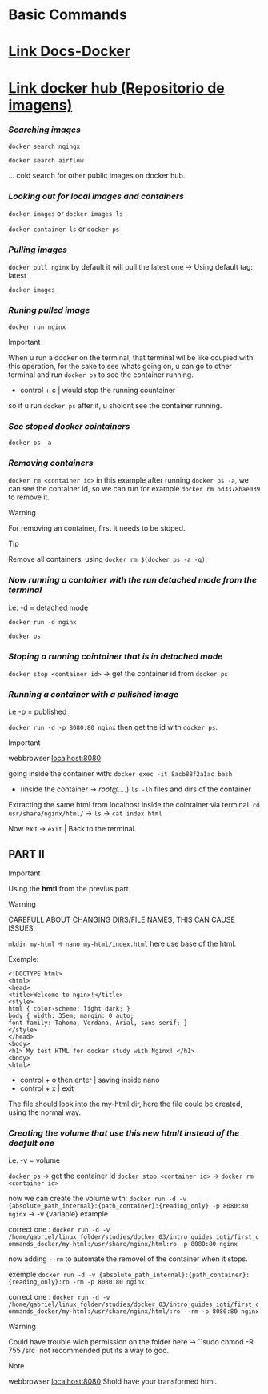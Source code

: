 # Basic Commands

# [Link __Docs-Docker__  ](https://docs.docker.com/reference/cli/docker/container/run/)

# [Link __docker hub__  (Repositorio de imagens)](https://hub.docker.com)

### *Searching images*

`docker search ngingx`

`docker search airflow`

... cold search for other public images on docker hub.

 ### *Looking out for local images and containers*

`docker images` or `docker images ls`

`docker container ls` or `docker ps`


 ### *Pulling images*

 `docker pull nginx` by default it will pull the latest one -> Using default tag: latest

 `docker images`

 ### *Runing pulled image*

 `docker run nginx`

> [!IMPORTANT]
> When u run a docker on the terminal, that terminal wil be like ocupied with this operation, for the sake to see whats going on, u can go to other terminal and run `docker ps` to see the container running.

- control + c  | would stop the running countainer

so if u run `docker ps` after it, u sholdnt see the container running.

### *See stoped docker cointainers*

`docker ps -a`

### *Removing containers*

`docker rm <container id>` in this example after running `docker ps -a`, we can see the container id, so we can run for example `docker rm bd3378bae039` to remove it.

> [!WARNING]
> For removing an container, first it needs to be stoped.

> [!TIP]
> Remove all containers, using `docker rm $(docker ps -a -q)`,



### *Now running a container with the run detached mode from the terminal*
i.e. -d = detached mode

`docker run -d nginx`

`docker ps`

### *Stoping a running cointainer that is in detached mode*

`docker stop <container id>` -> get the container id from `docker ps`


### *Running a container with a pulished image*
i.e -p = published

`docker run -d -p 8080:80 nginx` then get the id with `docker ps`.

> [!IMPORTANT]
> webbrowser [localhost:8080](http://localhost:8080/)

going inside the container with: `docker exec -it 8acb88f2a1ac bash`

- (inside the container -> _root@...._) 
`ls -lh` files and dirs of the container

Extracting the same html from localhost inside the cointainer via terminal.
`cd usr/share/nginx/html/` -> `ls` -> `cat index.html`

Now exit -> `exit` | Back to the terminal.


## PART II

> [!IMPORTANT]
> Using the **hmtl** from the previus part.


> [!WARNING]
> CAREFULL ABOUT CHANGING DIRS/FILE NAMES, THIS CAN CAUSE ISSUES.



`mkdir my-html` -> `nano my-html/index.html` here use base of the html.

Exemple:
```
<!DOCTYPE html>
<html>
<head>
<title>Welcome to nginx!</title>
<style>
html { color-scheme: light dark; }
body { width: 35em; margin: 0 auto;
font-family: Tahoma, Verdana, Arial, sans-serif; }
</style>
</head>
<body>
<h1> My test HTML for docker study with Nginx! </h1>
<body>
<html>
```

- control + o  then enter | saving inside nano 
- control + x | exit

The file should look into the my-html dir, here the file could be created, using the normal way.


### *Creating the volume that use this new htmlt instead of the deafult one*
i.e. -v = volume

`docker ps` -> get the container id
`docker stop <container id>` -> `docker rm <container id>`

now we can create the volume with:
`docker run -d -v {absolute_path_internal}:{path_container}:{reading_only} -p 8080:80 nginx` -> -v {variable} example 

correct one :
`docker run -d -v /home/gabriel/linux_folder/studies/docker_03/intro_guides_igti/first_commands_docker/my-html:/usr/share/nginx/html:ro -p 8080:80 nginx`

now adding `--rm` to automate the removel of the container when it stops.

exemple
`docker run -d -v {absolute_path_internal}:{path_container}:{reading_only}:ro -rm -p 8080:80 nginx` 

correct one :
`docker run -d -v /home/gabriel/linux_folder/studies/docker_03/intro_guides_igti/first_commands_docker/my-html:/usr/share/nginx/html/:ro --rm -p 8080:80 nginx`


> [!WARNING]
> Could have trouble wich permission on the folder here -> ``sudo chmod -R 755 /src` not recommended put its a way to goo.


> [!Note]
> webbrowser [localhost:8080](http://localhost:8080/) Shold have your transformed html.